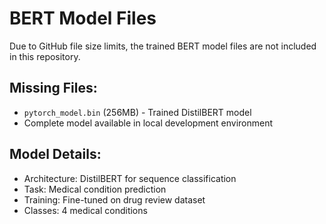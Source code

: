 # BERT Model Files

Due to GitHub file size limits, the trained BERT model files are not included in this repository.

## Missing Files:
- `pytorch_model.bin` (256MB) - Trained DistilBERT model
- Complete model available in local development environment

## Model Details:
- Architecture: DistilBERT for sequence classification
- Task: Medical condition prediction
- Training: Fine-tuned on drug review dataset
- Classes: 4 medical conditions
